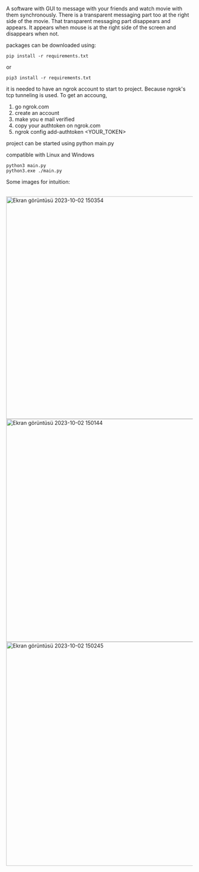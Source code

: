A software with GUI to message with your friends and watch movie with them synchronously. There is a transparent messaging part too at the right side of the movie. That transparent messaging part disappears and appears. It appears when mouse is at the right side of the screen and disappears when not.

packages can be downloaded using: 
``` pip
pip install -r requirements.txt
```
or
``` pip
pip3 install -r requirements.txt
``` 

it is needed to have an ngrok account to start to project. Because ngrok's tcp tunneling is used. 
To get an accoung, 
1) go ngrok.com 
2) create an account
3) make you e mail verified
4) copy your authtoken on ngrok.com
5) ngrok config add-authtoken <YOUR_TOKEN>

project can be started using python main.py

compatible with Linux and Windows 
``` pip
python3 main.py
python3.exe ./main.py
```

Some images for intuition:

<br />

<img width="601" alt="Ekran görüntüsü 2023-10-02 150354" src="https://github.com/sadikemreduzgun/pytchy-watchy/assets/70113249/2eb96122-00d5-41d5-a3c0-039c937b75e9">
<br />

<img width="602" alt="Ekran görüntüsü 2023-10-02 150144" src="https://github.com/sadikemreduzgun/pytchy-watchy/assets/70113249/4a59cc76-cc8d-40bf-855b-5cdbfebdf566">
<br />

<img width="605" alt="Ekran görüntüsü 2023-10-02 150245" src="https://github.com/sadikemreduzgun/pytchy-watchy/assets/70113249/7c94c03c-52ca-4620-9289-038e1e720d76">

